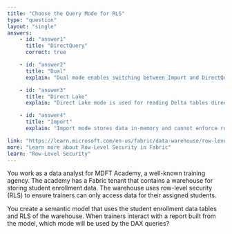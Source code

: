```yaml
---
title: "Choose the Query Mode for RLS"
type: "question"
layout: "single"
answers:
    - id: "answer1"
      title: "DirectQuery"
      correct: true

    - id: "answer2"
      title: "Dual"
      explain: "Dual mode enables switching between Import and DirectQuery for performance, but when RLS is enforced at the source, only DirectQuery is used to preserve security."

    - id: "answer3"
      title: "Direct Lake"
      explain: "Direct Lake mode is used for reading Delta tables directly from OneLake. It does not support RLS enforcement and is bypassed when RLS is active."

    - id: "answer4"
      title: "Import"
      explain: "Import mode stores data in-memory and cannot enforce row-level security defined in the source system, such as a Fabric warehouse."

link: "https://learn.microsoft.com/en-us/fabric/data-warehouse/row-level-security"
more: "Learn more about Row-Level Security in Fabric"
learn: "Row-Level Security"
---
```

You work as a data analyst for MDFT Academy, a well-known training agency. The academy has a Fabric tenant that contains a warehouse for storing student enrollment data. The warehouse uses row-level security (RLS) to ensure trainers can only access data for their assigned students. 

You create a semantic model that uses the student enrollment data tables and RLS of the warehouse. When trainers interact with a report built from the model, which mode will be used by the DAX queries?
